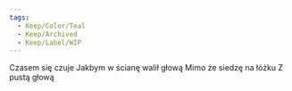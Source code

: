 ```yaml
---
tags:
  - Keep/Color/Teal
  - Keep/Archived
  - Keep/Label/WIP
---
```


Czasem się czuje
Jakbym w ścianę walił głową 
Mimo że siedzę na łóżku
Z pustą głową 